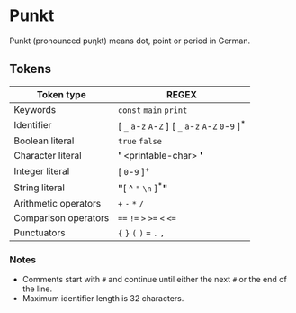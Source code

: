 # Punkt

Punkt (pronounced p&upsilon;&eta;kt) means dot, point or period in German.

## Tokens

|Token type|REGEX|
|----------|-----|
| Keywords | `const` `main` `print` |
| Identifier |[ `_` `a`-`z`  `A`-`Z` ] [ `_` `a`-`z` `A`-`Z` `0`-`9` ]<sup>*</sup> |
| Boolean literal | `true` `false` |
| Character literal | **\'** \<printable-char\> **\'** | 
| Integer literal | [ `0`-`9` ]<sup>+</sup> |
| String literal | **\"**[ ^ `"` `\n` ]<sup>*</sup>**\"** |
| Arithmetic operators | `+` `-` `*` `/` |
| Comparison operators | `==` `!=` `>` `>=` `<` `<=` |
| Punctuators | `{` `}` `(` `)` `=` `.` `,` |

### Notes

* Comments start with `#` and continue until either the next `#` or the end of the line.
* Maximum identifier length is 32 characters.
